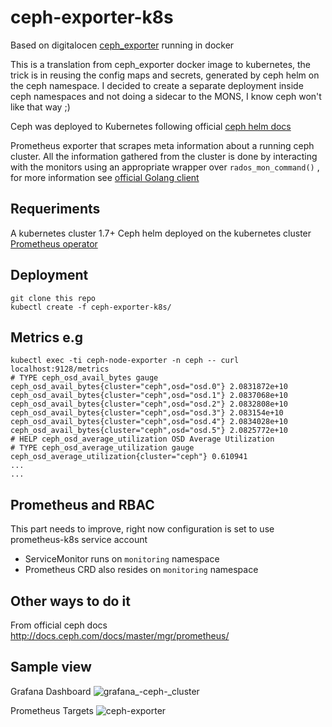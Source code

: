 # ceph-exporter-k8s

Based on digitalocen [ceph_exporter](https://github.com/digitalocean/ceph_exporter) running in docker

This is a translation from ceph_exporter docker image to kubernetes, the trick is in reusing the config maps and secrets, generated by ceph helm on the ceph namespace.
I decided to create a separate deployment inside ceph namespaces and not doing a sidecar to the MONS, I know ceph won't like that way ;)

Ceph was deployed to Kubernetes following official [ceph helm docs](https://github.com/ceph/ceph-helm)

Prometheus exporter that scrapes meta information about a running ceph cluster. All the information gathered from the cluster is done by interacting with the monitors using an appropriate wrapper over `rados_mon_command()` , for more information see
[official Golang client](https://github.com/ceph/go-ceph) 

## Requeriments
A kubernetes cluster 1.7+
Ceph helm deployed on the kubernetes cluster
[Prometheus operator](https://github.com/coreos/prometheus-operator)

## Deployment
```
git clone this repo
kubectl create -f ceph-exporter-k8s/
```

## Metrics e.g
```
kubectl exec -ti ceph-node-exporter -n ceph -- curl localhost:9128/metrics
# TYPE ceph_osd_avail_bytes gauge
ceph_osd_avail_bytes{cluster="ceph",osd="osd.0"} 2.0831872e+10
ceph_osd_avail_bytes{cluster="ceph",osd="osd.1"} 2.0837068e+10
ceph_osd_avail_bytes{cluster="ceph",osd="osd.2"} 2.0832808e+10
ceph_osd_avail_bytes{cluster="ceph",osd="osd.3"} 2.083154e+10
ceph_osd_avail_bytes{cluster="ceph",osd="osd.4"} 2.0834028e+10
ceph_osd_avail_bytes{cluster="ceph",osd="osd.5"} 2.0825772e+10
# HELP ceph_osd_average_utilization OSD Average Utilization
# TYPE ceph_osd_average_utilization gauge
ceph_osd_average_utilization{cluster="ceph"} 0.610941
...
...
```

## Prometheus and RBAC
This part needs to improve, right now configuration is set to use prometheus-k8s service account
- ServiceMonitor runs on `monitoring` namespace
- Prometheus CRD also resides on `monitoring` namespace

## Other ways to do it
From official ceph docs
http://docs.ceph.com/docs/master/mgr/prometheus/

## Sample view
Grafana Dashboard
![grafana_-_ceph_-_cluster](https://user-images.githubusercontent.com/19332777/35259473-c1f37e58-ffcb-11e7-8abd-7d7b2b3d7712.jpg)

Prometheus Targets
![ceph-exporter](https://user-images.githubusercontent.com/19332777/35259478-c73ace16-ffcb-11e7-921e-c88f62d96ab7.jpg)



